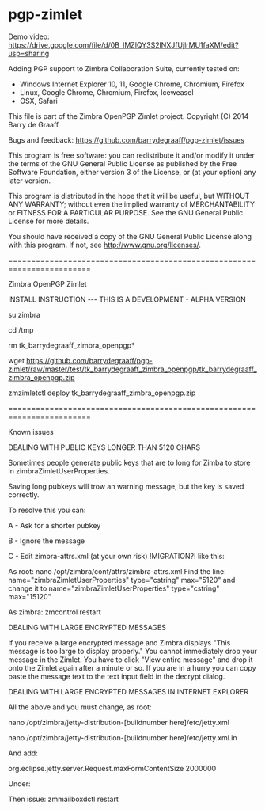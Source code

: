pgp-zimlet
==========

Demo video: https://drive.google.com/file/d/0B_lMZlQY3S2lNXJfUjlrMU1faXM/edit?usp=sharing

Adding PGP support to Zimbra Collaboration Suite, currently tested on:
- Windows Internet Explorer 10, 11, Google Chrome, Chromium, Firefox
- Linux, Google Chrome, Chromium, Firefox, Iceweasel
- OSX, Safari

This file is part of the Zimbra OpenPGP Zimlet project.
Copyright (C) 2014  Barry de Graaff

Bugs and feedback: https://github.com/barrydegraaff/pgp-zimlet/issues

This program is free software: you can redistribute it and/or modify
it under the terms of the GNU General Public License as published by
the Free Software Foundation, either version 3 of the License, or
(at your option) any later version.

This program is distributed in the hope that it will be useful,
but WITHOUT ANY WARRANTY; without even the implied warranty of
MERCHANTABILITY or FITNESS FOR A PARTICULAR PURPOSE.  See the
GNU General Public License for more details.

You should have received a copy of the GNU General Public License
along with this program.  If not, see http://www.gnu.org/licenses/. 

========================================================================

Zimbra OpenPGP Zimlet

INSTALL INSTRUCTION --- THIS IS A DEVELOPMENT - ALPHA VERSION

su zimbra

cd /tmp

rm tk_barrydegraaff_zimbra_openpgp*

wget https://github.com/barrydegraaff/pgp-zimlet/raw/master/test/tk_barrydegraaff_zimbra_openpgp/tk_barrydegraaff_zimbra_openpgp.zip

zmzimletctl deploy tk_barrydegraaff_zimbra_openpgp.zip

========================================================================

Known issues

DEALING WITH PUBLIC KEYS LONGER THAN 5120 CHARS

Sometimes people generate public keys that are to long for Zimba to store in zimbraZimletUserProperties.

Saving long pubkeys will trow an warning message, but the key is saved correctly.

To resolve this you can:

A - Ask for a shorter pubkey

B - Ignore the message

C - Edit zimbra-attrs.xml (at your own risk) !MIGRATION?! like this:

   As root:
   nano /opt/zimbra/conf/attrs/zimbra-attrs.xml
   Find the line: 
   name="zimbraZimletUserProperties" type="cstring" max="5120"
   and change it to
   name="zimbraZimletUserProperties" type="cstring" max="15120"
   
   As zimbra:
   zmcontrol restart


DEALING WITH LARGE ENCRYPTED MESSAGES 

If you receive a large encrypted message and Zimbra displays "This message is too large to display properly." You cannot
immediately drop your message in the Zimlet. You have to click "View entire message" and drop it onto the Zimlet
again after a minute or so. If you are in a hurry you can copy paste the message text to the text input field in 
the decrypt dialog.

DEALING WITH LARGE ENCRYPTED MESSAGES IN INTERNET EXPLORER

All the above and you must change, as root:

nano /opt/zimbra/jetty-distribution-[buildnumber here]/etc/jetty.xml

nano /opt/zimbra/jetty-distribution-[buildnumber here]/etc/jetty.xml.in

And add:

 <Call name="setAttribute">
    <Arg>org.eclipse.jetty.server.Request.maxFormContentSize</Arg>
    <Arg>2000000</Arg>
  </Call>
  
Under: 

<Configure id="Server" class="org.eclipse.jetty.server.Server">

Then issue: zmmailboxdctl restart


